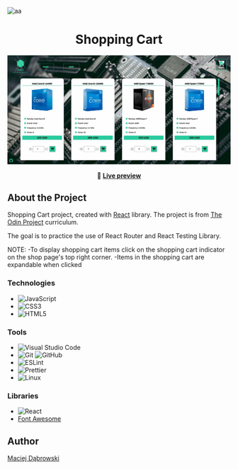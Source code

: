 <div id="top"></div>

![aa](https://img.shields.io/badge/Built%20with-React-61dafb?style=flat-square)

<div align="center">

  <h1>
    Shopping Cart
  </h1>

  <img alt="App preview" src="https://github.com/MaciejDabrowskii/PROJECT-SHOPPING-CART/blob/main/src/assets/preview/preview2.jpg">
<p></p>
  
🔗 <b>[Live preview](https://maciejdabrowskii.github.io/PROJECT-SHOPPING-CART/)</b>

</div>

## About the Project

Shopping Cart project, created with [React](https://reactjs.org/) library. The project is from [The Odin Project](https://www.theodinproject.com/lessons/node-path-javascript-shopping-cart) curriculum.

The goal is to practice the use of React Router and React Testing Library.

NOTE:
-To display shopping cart items click on the shopping cart indicator on the shop page's top right corner.
-Items in the shopping cart are expandable when clicked

### Technologies

- ![JavaScript](https://img.shields.io/badge/javascript-%23323330.svg?style=for-the-badge&logo=javascript&logoColor=%23F7DF1E)
- ![CSS3](https://img.shields.io/badge/css3-%231572B6.svg?style=for-the-badge&logo=css3&logoColor=white)
- ![HTML5](https://img.shields.io/badge/html5-%23E34F26.svg?style=for-the-badge&logo=html5&logoColor=white)

### Tools

- ![Visual Studio Code](https://img.shields.io/badge/Visual%20Studio%20Code-0078d7.svg?style=for-the-badge&logo=visual-studio-code&logoColor=white)
- ![Git](https://img.shields.io/badge/git-%23F05033.svg?style=for-the-badge&logo=git&logoColor=white) ![GitHub](https://img.shields.io/badge/github-%23121011.svg?style=for-the-badge&logo=github&logoColor=white)
- ![ESLint](https://img.shields.io/badge/ESLint-4B3263?style=for-the-badge&logo=eslint&logoColor=white)
- ![Prettier](https://img.shields.io/badge/code_style-prettier-ff69b4.svg?style=flat-square)
- ![Linux](https://img.shields.io/badge/Linux-FCC624?style=for-the-badge&logo=linux&logoColor=black)

### Libraries

- ![React](https://img.shields.io/badge/react-%2320232a.svg?style=for-the-badge&logo=react&logoColor=%2361DAFB)
- [Font Awesome](https://fontawesome.com/)

## Author

[Maciej Dąbrowski](https://github.com/MaciejDabrowskii)
